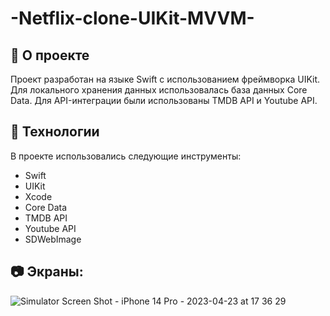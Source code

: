 # -Netflix-clone-UIKit-MVVM-

## 🎯 О проекте

Проект разработан на языке Swift с использованием фреймворка UIKit. Для локального хранения данных использовалась база данных Core Data. Для API-интеграции были использованы TMDB API и Youtube API.

## 🚀 Технологии

В проекте использовались следующие инструменты:

+ Swift
+ UIKit
+ Xcode
+ Core Data
+ TMDB API
+ Youtube API
+ SDWebImage
 
## 📷 Экраны:
![Simulator Screen Shot - iPhone 14 Pro - 2023-04-23 at 17 36 29](https://user-images.githubusercontent.com/126234899/233843421-ab4e0753-79f7-4976-acc7-fc6a7d1b4946.png)







